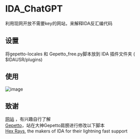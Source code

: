 # IDA_ChatGPT
利用现网开放不需要key的网站，来解释IDA反汇编代码

## 设置
将gepetto-locales 和 Gepetto_free.py脚本放到 IDA 插件文件夹 ( $IDAUSR/plugins)

## 使用
![image](https://user-images.githubusercontent.com/50468890/234507994-08d493ce-8645-4822-ad45-9f97cac2c6e1.png)

## 致谢
[网站](https://chat12.yqcloud.top)  ，有兴趣自行了解  
[Gepetto](https://github.com/JusticeRage/Gepetto)，站在大神Gepetto肩膀进行修改以下脚本  
[Hex Rays](https://hex-rays.com/), the makers of IDA for their lightning fast support
